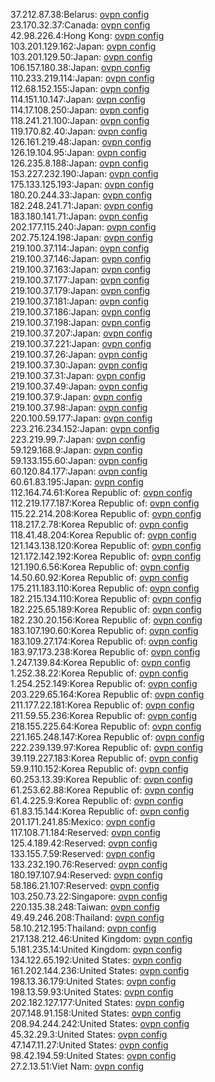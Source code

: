 37.212.87.38:Belarus: [ovpn config](vpn/37_212_87_38.ovpn)  
23.170.32.37:Canada: [ovpn config](vpn/23_170_32_37.ovpn)  
42.98.226.4:Hong Kong: [ovpn config](vpn/42_98_226_4.ovpn)  
103.201.129.162:Japan: [ovpn config](vpn/103_201_129_162.ovpn)  
103.201.129.50:Japan: [ovpn config](vpn/103_201_129_50.ovpn)  
106.157.180.38:Japan: [ovpn config](vpn/106_157_180_38.ovpn)  
110.233.219.114:Japan: [ovpn config](vpn/110_233_219_114.ovpn)  
112.68.152.155:Japan: [ovpn config](vpn/112_68_152_155.ovpn)  
114.151.10.147:Japan: [ovpn config](vpn/114_151_10_147.ovpn)  
114.17.108.250:Japan: [ovpn config](vpn/114_17_108_250.ovpn)  
118.241.21.100:Japan: [ovpn config](vpn/118_241_21_100.ovpn)  
119.170.82.40:Japan: [ovpn config](vpn/119_170_82_40.ovpn)  
126.161.219.48:Japan: [ovpn config](vpn/126_161_219_48.ovpn)  
126.19.104.95:Japan: [ovpn config](vpn/126_19_104_95.ovpn)  
126.235.8.188:Japan: [ovpn config](vpn/126_235_8_188.ovpn)  
153.227.232.190:Japan: [ovpn config](vpn/153_227_232_190.ovpn)  
175.133.125.193:Japan: [ovpn config](vpn/175_133_125_193.ovpn)  
180.20.244.33:Japan: [ovpn config](vpn/180_20_244_33.ovpn)  
182.248.241.71:Japan: [ovpn config](vpn/182_248_241_71.ovpn)  
183.180.141.71:Japan: [ovpn config](vpn/183_180_141_71.ovpn)  
202.177.115.240:Japan: [ovpn config](vpn/202_177_115_240.ovpn)  
202.75.124.198:Japan: [ovpn config](vpn/202_75_124_198.ovpn)  
219.100.37.114:Japan: [ovpn config](vpn/219_100_37_114.ovpn)  
219.100.37.146:Japan: [ovpn config](vpn/219_100_37_146.ovpn)  
219.100.37.163:Japan: [ovpn config](vpn/219_100_37_163.ovpn)  
219.100.37.177:Japan: [ovpn config](vpn/219_100_37_177.ovpn)  
219.100.37.179:Japan: [ovpn config](vpn/219_100_37_179.ovpn)  
219.100.37.181:Japan: [ovpn config](vpn/219_100_37_181.ovpn)  
219.100.37.186:Japan: [ovpn config](vpn/219_100_37_186.ovpn)  
219.100.37.198:Japan: [ovpn config](vpn/219_100_37_198.ovpn)  
219.100.37.207:Japan: [ovpn config](vpn/219_100_37_207.ovpn)  
219.100.37.221:Japan: [ovpn config](vpn/219_100_37_221.ovpn)  
219.100.37.26:Japan: [ovpn config](vpn/219_100_37_26.ovpn)  
219.100.37.30:Japan: [ovpn config](vpn/219_100_37_30.ovpn)  
219.100.37.31:Japan: [ovpn config](vpn/219_100_37_31.ovpn)  
219.100.37.49:Japan: [ovpn config](vpn/219_100_37_49.ovpn)  
219.100.37.9:Japan: [ovpn config](vpn/219_100_37_9.ovpn)  
219.100.37.98:Japan: [ovpn config](vpn/219_100_37_98.ovpn)  
220.100.59.177:Japan: [ovpn config](vpn/220_100_59_177.ovpn)  
223.216.234.152:Japan: [ovpn config](vpn/223_216_234_152.ovpn)  
223.219.99.7:Japan: [ovpn config](vpn/223_219_99_7.ovpn)  
59.129.168.9:Japan: [ovpn config](vpn/59_129_168_9.ovpn)  
59.133.155.60:Japan: [ovpn config](vpn/59_133_155_60.ovpn)  
60.120.84.177:Japan: [ovpn config](vpn/60_120_84_177.ovpn)  
60.61.83.195:Japan: [ovpn config](vpn/60_61_83_195.ovpn)  
112.164.74.61:Korea Republic of: [ovpn config](vpn/112_164_74_61.ovpn)  
112.219.177.187:Korea Republic of: [ovpn config](vpn/112_219_177_187.ovpn)  
115.22.214.208:Korea Republic of: [ovpn config](vpn/115_22_214_208.ovpn)  
118.217.2.78:Korea Republic of: [ovpn config](vpn/118_217_2_78.ovpn)  
118.41.48.204:Korea Republic of: [ovpn config](vpn/118_41_48_204.ovpn)  
121.143.138.120:Korea Republic of: [ovpn config](vpn/121_143_138_120.ovpn)  
121.172.142.192:Korea Republic of: [ovpn config](vpn/121_172_142_192.ovpn)  
121.190.6.56:Korea Republic of: [ovpn config](vpn/121_190_6_56.ovpn)  
14.50.60.92:Korea Republic of: [ovpn config](vpn/14_50_60_92.ovpn)  
175.211.183.110:Korea Republic of: [ovpn config](vpn/175_211_183_110.ovpn)  
182.215.134.110:Korea Republic of: [ovpn config](vpn/182_215_134_110.ovpn)  
182.225.65.189:Korea Republic of: [ovpn config](vpn/182_225_65_189.ovpn)  
182.230.20.156:Korea Republic of: [ovpn config](vpn/182_230_20_156.ovpn)  
183.107.190.60:Korea Republic of: [ovpn config](vpn/183_107_190_60.ovpn)  
183.109.27.174:Korea Republic of: [ovpn config](vpn/183_109_27_174.ovpn)  
183.97.173.238:Korea Republic of: [ovpn config](vpn/183_97_173_238.ovpn)  
1.247.139.84:Korea Republic of: [ovpn config](vpn/1_247_139_84.ovpn)  
1.252.38.22:Korea Republic of: [ovpn config](vpn/1_252_38_22.ovpn)  
1.254.252.149:Korea Republic of: [ovpn config](vpn/1_254_252_149.ovpn)  
203.229.65.164:Korea Republic of: [ovpn config](vpn/203_229_65_164.ovpn)  
211.177.22.181:Korea Republic of: [ovpn config](vpn/211_177_22_181.ovpn)  
211.59.55.236:Korea Republic of: [ovpn config](vpn/211_59_55_236.ovpn)  
218.155.225.64:Korea Republic of: [ovpn config](vpn/218_155_225_64.ovpn)  
221.165.248.147:Korea Republic of: [ovpn config](vpn/221_165_248_147.ovpn)  
222.239.139.97:Korea Republic of: [ovpn config](vpn/222_239_139_97.ovpn)  
39.119.227.183:Korea Republic of: [ovpn config](vpn/39_119_227_183.ovpn)  
59.9.110.152:Korea Republic of: [ovpn config](vpn/59_9_110_152.ovpn)  
60.253.13.39:Korea Republic of: [ovpn config](vpn/60_253_13_39.ovpn)  
61.253.62.88:Korea Republic of: [ovpn config](vpn/61_253_62_88.ovpn)  
61.4.225.9:Korea Republic of: [ovpn config](vpn/61_4_225_9.ovpn)  
61.83.15.144:Korea Republic of: [ovpn config](vpn/61_83_15_144.ovpn)  
201.171.241.85:Mexico: [ovpn config](vpn/201_171_241_85.ovpn)  
117.108.71.184:Reserved: [ovpn config](vpn/117_108_71_184.ovpn)  
125.4.189.42:Reserved: [ovpn config](vpn/125_4_189_42.ovpn)  
133.155.7.59:Reserved: [ovpn config](vpn/133_155_7_59.ovpn)  
133.232.190.76:Reserved: [ovpn config](vpn/133_232_190_76.ovpn)  
180.197.107.94:Reserved: [ovpn config](vpn/180_197_107_94.ovpn)  
58.186.21.107:Reserved: [ovpn config](vpn/58_186_21_107.ovpn)  
103.250.73.22:Singapore: [ovpn config](vpn/103_250_73_22.ovpn)  
220.135.38.248:Taiwan: [ovpn config](vpn/220_135_38_248.ovpn)  
49.49.246.208:Thailand: [ovpn config](vpn/49_49_246_208.ovpn)  
58.10.212.195:Thailand: [ovpn config](vpn/58_10_212_195.ovpn)  
217.138.212.46:United Kingdom: [ovpn config](vpn/217_138_212_46.ovpn)  
5.181.235.14:United Kingdom: [ovpn config](vpn/5_181_235_14.ovpn)  
134.122.65.192:United States: [ovpn config](vpn/134_122_65_192.ovpn)  
161.202.144.236:United States: [ovpn config](vpn/161_202_144_236.ovpn)  
198.13.36.179:United States: [ovpn config](vpn/198_13_36_179.ovpn)  
198.13.59.93:United States: [ovpn config](vpn/198_13_59_93.ovpn)  
202.182.127.177:United States: [ovpn config](vpn/202_182_127_177.ovpn)  
207.148.91.158:United States: [ovpn config](vpn/207_148_91_158.ovpn)  
208.94.244.242:United States: [ovpn config](vpn/208_94_244_242.ovpn)  
45.32.29.3:United States: [ovpn config](vpn/45_32_29_3.ovpn)  
47.147.11.27:United States: [ovpn config](vpn/47_147_11_27.ovpn)  
98.42.194.59:United States: [ovpn config](vpn/98_42_194_59.ovpn)  
27.2.13.51:Viet Nam: [ovpn config](vpn/27_2_13_51.ovpn)  
